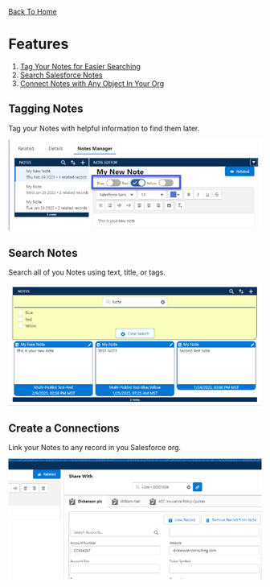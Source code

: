 [Back To Home](index.md)

# Features

1. [Tag Your Notes for Easier Searching](#tagging-notes)
1. [Search Salesforce Notes](#search-notes)
1. [Connect Notes with Any Object In Your Org](#create-a-connection)


## Tagging Notes

Tag your Notes with helpful information to find them later.

![Features Tagging](images/features/features-tagging.png)

## Search Notes

Search all of you Notes using text, title, or tags.

![Features Tagging](images/features/features-search.png)

## Create a Connections

Link your Notes to any record in you Salesforce org.

![Features Tagging](images/features/features-related.png)